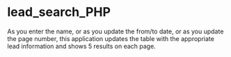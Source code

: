 # lead_search_PHP

As you enter the name, or as you update the from/to date, or as you update the page number,
this application updates the table with the appropriate lead information and shows 5 results on each page.
